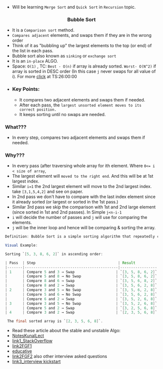 * Will be learning `Merge Sort` and `Quick Sort` in `Recursion` topic. <br>
### <div style="text-align: center;"> Bubble Sort </div>
* It is a `Comparison sort` method.
* `Compares adjacent` elements, and swaps them if they are in the wrong order
* Think of it as "bubbling up" the largest elements to the top (or end) of the list in each pass.
* Bubble sort also known  as `sinking` or `exchange sort`
* It is an `in-place` ALGO.
* Space: `O(1)` , TC: `Best - O(n)` if array is already sorted. `Worst- O(N^2)` if array is sorted in DESC order (In this case `j` never swaps for all value of i). For more [click](https://www.youtube.com/watch?v=F5MZyqRp_IM&list=PL9gnSGHSqcnr_DxHsP7AW9ftq0AtAyYqJ&index=17) at TS:26:00:00
* ### Key Points: <br>
  *  It compares two adjacent elements and swaps them if needed.
  *    After each pass, the `largest unsorted element moves to its correct position.`
  *   It keeps sorting until no swaps are needed.
### What???
* In every step, compares two adjacent elements and swaps them if needed.
### Why???
* In every pass (after traversing whole array for ith element. Where `0<= i < size of array`,
* The largest element will `moved to the right end`. And this will be at 1st largest index.
* Similar `i=1`  the 2nd largest element will move to the 2nd largest index. take `[3,1,5,4,2]` and see on paper.
* In 2nd pass we don't have to compare with the last index element since it already sorted (or largest or sorted in the 1st pass.)
* Similar 3rd pass we skip the comparison with 1st and 2nd large element (since sorted in 1st and 2nd passes). In Simple `j<n-i-1`
* `i` will decide the number of passes and `j` will use for comparing the elements.
* `j` will be the inner loop and hence will be comparing & sorting the array.

```java
Definition: Bubble Sort is a simple sorting algorithm that repeatedly compares adjacent elements and swaps them if needed until the entire list is sorted.

Visual Example:

Sorting `[5, 3, 8, 6, 2]` in ascending order:

| Pass  | Step                                      | Result          |
|-------|-------------------------------------------|-----------------|
| 1     | Compare 5 and 3 → Swap                   | `[3, 5, 8, 6, 2]` |
|       | Compare 5 and 8 → No Swap                | `[3, 5, 8, 6, 2]` |
|       | Compare 8 and 6 → Swap                   | `[3, 5, 6, 8, 2]` |
|       | Compare 8 and 2 → Swap                   | `[3, 5, 6, 2, 8]` |
| 2     | Compare 3 and 5 → No Swap                | `[3, 5, 6, 2, 8]` |
|       | Compare 5 and 6 → No Swap                | `[3, 5, 6, 2, 8]` |
|       | Compare 6 and 2 → Swap                   | `[3, 5, 2, 6, 8]` |
| 3     | Compare 3 and 5 → No Swap                | `[3, 5, 2, 6, 8]` |
|       | Compare 5 and 2 → Swap                   | `[3, 2, 5, 6, 8]` |
| 4     | Compare 3 and 2 → Swap                   | `[2, 3, 5, 6, 8]` |

 The final sorted array is `[2, 3, 5, 6, 8]`.

```
* Read these article about the stable and unstable Algo:
* [NotesKunalLect](https://github.com/kunal-kushwaha/DSA-Bootcamp-Java/blob/main/lectures/11-sorting/Handwritten%20notes%20on%20bubble%20sort.pdf.pdf)
* [link1_StackOverflow](https://stackoverflow.com/questions/1517793/what-is-stability-in-sorting-algorithms-and-why-is-it-important)
* [link2FGF1](https://www.geeksforgeeks.org/stable-and-unstable-sorting-algorithms/)
* [educative](https://www.educative.io/answers/stable-and-unstable-sorting-algorithms)
* [link2FGF2](https://www.geeksforgeeks.org/commonly-asked-algorithm-interview-questions-set-1/) also other interview asked questions
* [link3_interview kickstart](https://www.interviewkickstart.com/blogs/learn/stability-in-sorting-algorithms)